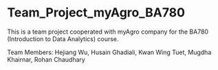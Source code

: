 # Team_Project_myAgro_BA780
This is a team project cooperated with myAgro company for the BA780 (Introduction to Data Analytics) course.

Team Members:
Hejiang Wu, Husain Ghadiali, Kwan Wing Tuet, Mugdha Khairnar, Rohan Chaudhary
